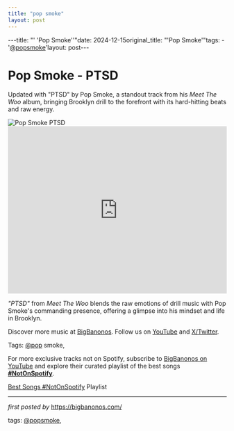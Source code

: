 ```yaml
---
title: "pop smoke"
layout: post
---
```

---title: "' 'Pop Smoke''"date: 2024-12-15original_title: "'Pop Smoke'"tags:  - '[@popsmoke](/tags/popsmoke/)'layout: post---<!-- Title of the Post --><h1 >Pop Smoke - PTSD</h1> <!-- Introductory Text --><p >Updated with "PTSD" by Pop Smoke, a standout track from his *Meet The Woo* album, bringing Brooklyn drill to the forefront with its hard-hitting beats and raw energy.</p> <!-- Featured Image --><div > <img src="https://i.ytimg.com/vi/mMrpS3E5JVA/sddefault.jpg" alt="Pop Smoke PTSD" /></div> <!-- YouTube Video Embed --><div > <iframe width="100%" height="385" src="https://www.youtube.com/embed/ELNUK2W0aVs" title="Pop Smoke - PTSD" frameborder="0" allow="accelerometer; autoplay; clipboard-write; encrypted-media; gyroscope; picture-in-picture; web-share" referrerpolicy="strict-origin-when-cross-origin" allowfullscreen></iframe></div> <!-- Song Information --><div > <p><em>"PTSD"</em> from *Meet The Woo* blends the raw emotions of drill music with Pop Smoke's commanding presence, offering a glimpse into his mindset and life in Brooklyn.</p></div> <!-- Footer Links --><div > <p>Discover more music at <a href="https://bigbanonos.com/" target="_blank">BigBanonos</a>. Follow us on <a href="https://www.youtube.com/[@BigBanonos](/tags/BigBanonos/)" target="_blank">YouTube</a> and <a href="https://x.com/bigbanonos" target="_blank">X/Twitter</a>.</p></div> <!-- Tags --><p >Tags: [@pop](/tags/pop/) smoke,</p><!--Subscribe and Playlist Links--><div>    <p>For more exclusive tracks not on Spotify, subscribe to <a href="https://www.youtube.com/[@BigBanonos](/tags/BigBanonos/)" target="_blank">BigBanonos on YouTube</a> and explore their curated playlist of the best songs <strong>[#NotOnSpotify](/tags/NotOnSpotify/)</strong>.</p>    <p><a href="https://www.youtube.com/playlist?list=PLtuNtuTatqI0kFahUCbtbfenC_ET5O_tr" target="_blank">Best Songs [#NotOnSpotify](/tags/NotOnSpotify/) Playlist<br /></a></p></div><hr /><p><em>first posted by</em> <a href="https://bigbanonos.com/" rel="noopener" target="_new">https://bigbanonos.com/</a></p><p>tags: [@popsmoke](/tags/popsmoke/),</p>